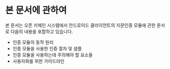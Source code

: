 # 본 문서에 관하여

본 문서는 오픈 키체인 시스템에서 안드로이드 클라이언트의 지문인증 모듈에 관한 문서로 다음의 내용을 포함하고 있습니다.

* 인증 모듈의 동작 원리
* 인증 모듈을 사용한 인증 절차 및 샘플
* 인증 모듈을 사용하는데 주의해야 할 요소들
* 사용자화를 위한 가이드라인

